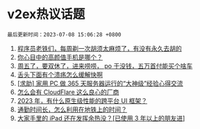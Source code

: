 # v2ex热议话题

`最后更新时间：2023-07-08 15:06:28 +0800`

1. [程序员老铁们，每周剃一次胡须太麻烦了，有没有永久去胡的](https://www.v2ex.com/t/954900)
1. [你心目中的高颜值手机是哪个？](https://www.v2ex.com/t/955034)
1. [周五了，要双休了，进来唠唠， po 于没钱，五万首付能买个啥车](https://www.v2ex.com/t/954879)
1. [舌头下面有个溃疡怎么缓解快啊](https://www.v2ex.com/t/954917)
1. [[求助] 家用 PC 做 365 天服务器运行的“大神级”经验心得交流](https://www.v2ex.com/t/954969)
1. [怎么会有 CloudFlare 这么良心的厂商](https://www.v2ex.com/t/954961)
1. [2023 年，有什么原生级性能的跨平台 UI 框架？](https://www.v2ex.com/t/955040)
1. [通勤时间长，怎么利用在地铁上的时间？](https://www.v2ex.com/t/954926)
1. [大家手里的 iPad 还在发挥余热没？[已使用 3 年以上的朋友进]](https://www.v2ex.com/t/954999)


